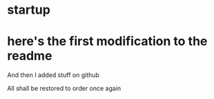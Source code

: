 # startup

# here's the first modification to the readme

And then I added stuff on github

<p> All shall be restored to order once again</p>
